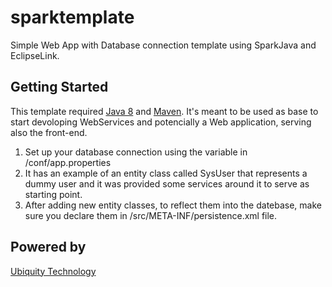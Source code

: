 # sparktemplate

Simple Web App with Database connection template using SparkJava and EclipseLink. 

## Getting Started

This template required [Java 8](http://www.oracle.com/technetwork/java/javase/downloads/index.html) and [Maven](https://maven.apache.org/). It's meant to be used as base to start devoloping WebServices and potencially a Web application, serving also the front-end.

1. Set up your database connection using the variable in /conf/app.properties
2. It has an example of an entity class called SysUser that represents a dummy user and it was provided some services around it to serve as starting point.
3. After adding new entity classes, to reflect them into the datebase, make sure you declare them in /src/META-INF/persistence.xml file.

## Powered by
[Ubiquity Technology](http://www.ubiquity.pt)
